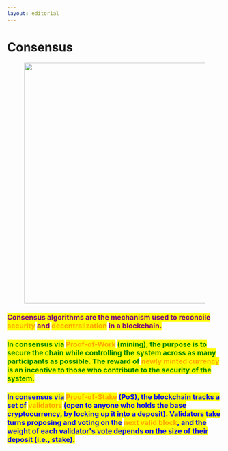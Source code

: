 ```yaml
---
layout: editorial
---
```


# Consensus

<figure><img src="../../../../../../../.gitbook/assets/pexels-btgl-♡-8449832.jpg" alt="" width="563"><figcaption></figcaption></figure>

### <mark style="color:purple;">Consensus algorithms are the mechanism used to reconcile</mark> <mark style="color:orange;">security</mark> <mark style="color:purple;">and</mark> <mark style="color:orange;">decentralization</mark> <mark style="color:purple;">in a blockchain.</mark>

### <mark style="color:green;">In consensus via</mark> <mark style="color:orange;">Proof-of-Work</mark> <mark style="color:green;">(mining), the purpose is to secure the chain while controlling the system across as many participants as possible. The reward of</mark> <mark style="color:orange;">newly minted currency</mark> <mark style="color:green;">is an incentive to those who contribute to the security of the system.</mark> <a href="#user-content-consensus-via-proof-of-work" id="user-content-consensus-via-proof-of-work"></a>

### <mark style="color:blue;">In consensus via</mark> <mark style="color:orange;">Proof-of-Stake</mark> <mark style="color:blue;">(PoS), the blockchain tracks a set of</mark> <mark style="color:orange;">validators</mark> <mark style="color:blue;">(open to anyone who holds the base cryptocurrency, by locking up it into a deposit). Validators take turns proposing and voting on the</mark> <mark style="color:orange;">next valid block</mark><mark style="color:blue;">, and the weight of each validator's vote depends on the size of their deposit (i.e., stake).</mark>  <a href="#user-content-consensus-via-proof-of-stake-pos" id="user-content-consensus-via-proof-of-stake-pos"></a>
